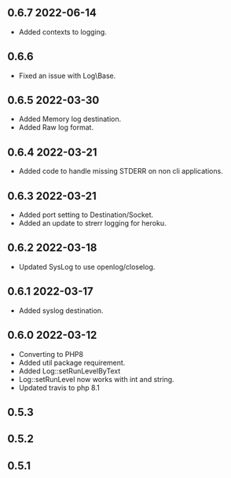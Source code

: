 ## 0.6.7 2022-06-14
* Added contexts to logging.

## 0.6.6
* Fixed an issue with Log\Base.

## 0.6.5 2022-03-30
* Added Memory log destination.
* Added Raw log format.

## 0.6.4 2022-03-21
* Added code to handle missing STDERR on non cli applications.

## 0.6.3 2022-03-21
* Added port setting to Destination/Socket.
* Added an update to strerr logging for heroku.

## 0.6.2 2022-03-18
* Updated SysLog to use openlog/closelog.

## 0.6.1 2022-03-17

* Added syslog destination.

## 0.6.0 2022-03-12

* Converting to PHP8
* Added util package requirement.
* Added Log::setRunLevelByText
* Log::setRunLevel now works with int and string.
* Updated travis to php 8.1

## 0.5.3

## 0.5.2

## 0.5.1
